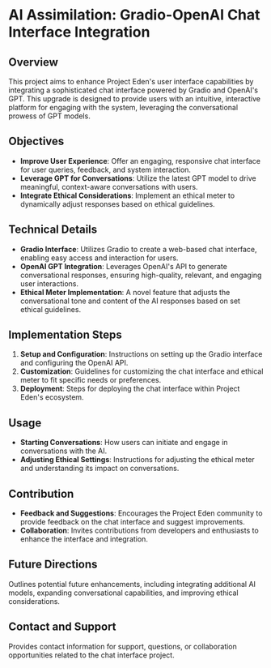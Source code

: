 # AI Assimilation: Gradio-OpenAI Chat Interface Integration

## Overview
This project aims to enhance Project Eden's user interface capabilities by integrating a sophisticated chat interface powered by Gradio and OpenAI's GPT. This upgrade is designed to provide users with an intuitive, interactive platform for engaging with the system, leveraging the conversational prowess of GPT models.

## Objectives
- **Improve User Experience**: Offer an engaging, responsive chat interface for user queries, feedback, and system interaction.
- **Leverage GPT for Conversations**: Utilize the latest GPT model to drive meaningful, context-aware conversations with users.
- **Integrate Ethical Considerations**: Implement an ethical meter to dynamically adjust responses based on ethical guidelines.

## Technical Details
- **Gradio Interface**: Utilizes Gradio to create a web-based chat interface, enabling easy access and interaction for users.
- **OpenAI GPT Integration**: Leverages OpenAI's API to generate conversational responses, ensuring high-quality, relevant, and engaging user interactions.
- **Ethical Meter Implementation**: A novel feature that adjusts the conversational tone and content of the AI responses based on set ethical guidelines.

## Implementation Steps
1. **Setup and Configuration**: Instructions on setting up the Gradio interface and configuring the OpenAI API.
2. **Customization**: Guidelines for customizing the chat interface and ethical meter to fit specific needs or preferences.
3. **Deployment**: Steps for deploying the chat interface within Project Eden's ecosystem.

## Usage
- **Starting Conversations**: How users can initiate and engage in conversations with the AI.
- **Adjusting Ethical Settings**: Instructions for adjusting the ethical meter and understanding its impact on conversations.

## Contribution
- **Feedback and Suggestions**: Encourages the Project Eden community to provide feedback on the chat interface and suggest improvements.
- **Collaboration**: Invites contributions from developers and enthusiasts to enhance the interface and integration.

## Future Directions
Outlines potential future enhancements, including integrating additional AI models, expanding conversational capabilities, and improving ethical considerations.

## Contact and Support
Provides contact information for support, questions, or collaboration opportunities related to the chat interface project.

